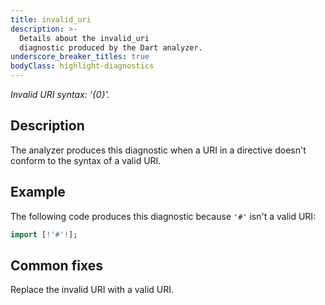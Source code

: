 ```yaml
---
title: invalid_uri
description: >-
  Details about the invalid_uri
  diagnostic produced by the Dart analyzer.
underscore_breaker_titles: true
bodyClass: highlight-diagnostics
---
```


_Invalid URI syntax: '{0}'._

## Description

The analyzer produces this diagnostic when a URI in a directive doesn't
conform to the syntax of a valid URI.

## Example

The following code produces this diagnostic because `'#'` isn't a valid
URI:

```dart
import [!'#'!];
```

## Common fixes

Replace the invalid URI with a valid URI.
